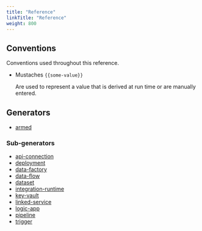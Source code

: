 ```yaml
---
title: "Reference"
linkTitle: "Reference"
weight: 800
---
```


## Conventions

Conventions used throughout this reference.

- Mustaches `{{some-value}}`
  
  Are used to represent a value that is derived at run time or are manually entered.

## Generators

- [armed](./generators/armed.md)

### Sub-generators

- [api-connection](./generators/api-connection.md)
- [deployment](./generators/deployment.md)
- [data-factory](./generators/data-factory.md)
- [data-flow](./generators/data-flow.md)
- [dataset](./generators/dataset.md)
- [integration-runtime](./generators/integration-runtime.md)
- [key-vault](./generators/key-vault.md)
- [linked-service](./generators/linked-service.md)
- [logic-app](./generators/logic-app.md)
- [pipeline](./generators/pipeline.md)
- [trigger](./generators/trigger.md)
